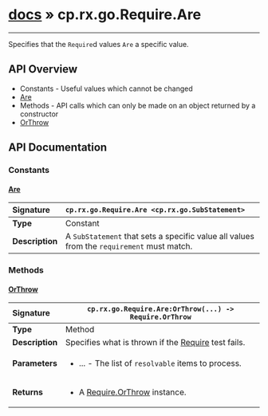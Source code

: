 # [docs](index.md) » cp.rx.go.Require.Are
---

Specifies that the `Require`d values `Are` a specific value.

## API Overview
* Constants - Useful values which cannot be changed
 * [Are](#are)
* Methods - API calls which can only be made on an object returned by a constructor
 * [OrThrow](#orthrow)

## API Documentation

### Constants

#### [Are](#are)
| <span style="float: left;">**Signature**</span> | <span style="float: left;">`cp.rx.go.Require.Are <cp.rx.go.SubStatement>` </span>                                                          |
| -----------------------------------------------------|---------------------------------------------------------------------------------------------------------|
| **Type**                                             | Constant |
| **Description**                                      | A `SubStatement` that sets a specific value all values from the `requirement` must match. |

### Methods

#### [OrThrow](#orthrow)
| <span style="float: left;">**Signature**</span> | <span style="float: left;">`cp.rx.go.Require.Are:OrThrow(...) -> Require.OrThrow` </span>                                                          |
| -----------------------------------------------------|---------------------------------------------------------------------------------------------------------|
| **Type**                                             | Method |
| **Description**                                      | Specifies what is thrown if the [Require](cp.rx.go.Require.md) test fails. |
| **Parameters**                                       | <ul><li>...  - The list of <code>resolvable</code> items to process.</li></ul> |
| **Returns**                                          | <ul><li>A <a href="cp.rx.go.Require.OrThrow.md">Require.OrThrow</a> instance.</li></ul> |

